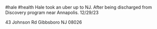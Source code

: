 #hale 
#health
Hale took an uber up to NJ.
After being discharged from Discovery program near Annapolis.
12/29/23

43 Johnson Rd 
Gibbsboro NJ 08026